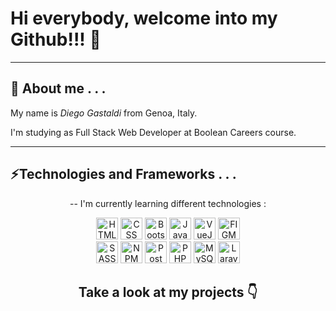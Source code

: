 # Hi everybody, welcome into my Github!!! 👋

<hr>

## 👀 About me . . .

My name is _Diego Gastaldi_ from Genoa, Italy.

I'm studying as Full Stack Web Developer at Boolean Careers course.

<hr>

## ⚡Technologies and Frameworks . . .

<p align="middle">-- I'm currently learning different technologies :
</p>
  <div align="center">
   <img src="https://img.shields.io/badge/HTML5-E34F26?style=for-the-badge&logo=html5&logoColor=white" alt="HTML5 logo" title="HTML5" height="35" />
   <img src="https://img.shields.io/badge/CSS3-1572B6?style=for-the-badge&logo=css3&logoColor=white" alt="CSS logo" title="CSS" height="35" />
   <img src="https://img.shields.io/badge/Bootstrap-563D7C?style=for-the-badge&logo=bootstrap&logoColor=white" alt="Bootstrap logo" title="BOOTSTRAP" height="35" />
   <img src="https://img.shields.io/badge/JavaScript-F7DF1E?style=for-the-badge&logo=javascript&logoColor=black" alt="JavaScript logo" title="JavaScript" height="35" />
   <img src="https://img.shields.io/badge/Vue.js-35495E?style=for-the-badge&logo=vue.js&logoColor=4FC08D" alt="VueJS" title="Vue JS" height="35" />
   <img src="https://img.shields.io/badge/Figma-F24E1E?style=for-the-badge&logo=figma&logoColor=white" alt="FIGMA logo" title="FIGMA" height=35/>
  </div>
   
  <div align="center">
   <img src="https://img.shields.io/badge/Sass-CC6699?style=for-the-badge&logo=sass&logoColor=white" alt="SASS logo" title="SASS" height="35" />
   <img src="https://img.shields.io/badge/npm-CB3837?style=for-the-badge&logo=npm&logoColor=white" alt="NPM logo" title="NPM" height=35/>
   <img src="https://img.shields.io/badge/Postman-FF6C37?style=for-the-badge&logo=Postman&logoColor=white" alt="Postman" title="Postman" height="35"/>
   <img src="https://img.shields.io/badge/PHP-777BB4?style=for-the-badge&logo=php&logoColor=white" alt="PHP" title="PHP" height="35" />
   <img src="https://img.shields.io/badge/MySQL-00000F?style=for-the-badge&logo=mysql&logoColor=white" alt="MySQL logo" title="MySQL" height="35" />
   <img src="https://img.shields.io/badge/Laravel-FF2D20?style=for-the-badge&logo=laravel&logoColor=white" alt="Laravel" title="Laravel" height="35" />
  </div>


<h2 align="center">Take a look at my projects 👇<h2>

   


<!--
**GasGas7/GasGas7** is a ✨ _special_ ✨ repository because its `README.md` (this file) appears on your GitHub profile.

Here are some ideas to get you started:

- 🔭 I’m currently working on ...
- 🌱 I’m currently learning ...
- 👯 I’m looking to collaborate on ...
- 🤔 I’m looking for help with ...
- 💬 Ask me about ...
- 😄 Pronouns: ...
- ⚡ Fun fact: ...
-->
